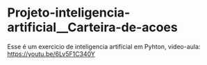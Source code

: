 # Projeto-inteligencia-artificial__Carteira-de-acoes
 Esse é um exercicio de inteligencia artificial em Pyhton, video-aula: https://youtu.be/6Lv5F1C340Y
